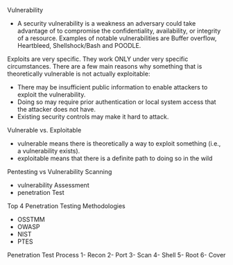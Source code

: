 
Vulnerability
- A security vulnerability is a weakness an adversary could take advantage of to compromise the confidentiality, availability, or integrity of a resource. Examples of notable vulnerabilities are Buffer overflow, Heartbleed, Shellshock/Bash and POODLE.

Exploits are very specific. They work ONLY under very specific circumstances. There are a few main reasons why something that is theoretically vulnerable is not actually exploitable:
- There may be insufficient public information to enable attackers to exploit the vulnerability.
- Doing so may require prior authentication or local system access that the attacker does not have.
- Existing security controls may make it hard to attack.

Vulnerable vs. Exploitable
- vulnerable means there is theoretically a way to exploit something (i.e., a vulnerability exists).
- exploitable means that there is a definite path to doing so in the wild

Pentesting vs Vulnerability Scanning
- vulnerability Assessment
- penetration Test

Top 4 Penetration Testing Methodologies
- OSSTMM
- OWASP
- NIST
- PTES

Penetration Test Process
1- Recon
2- Port
3- Scan
4- Shell
5- Root
6- Cover
